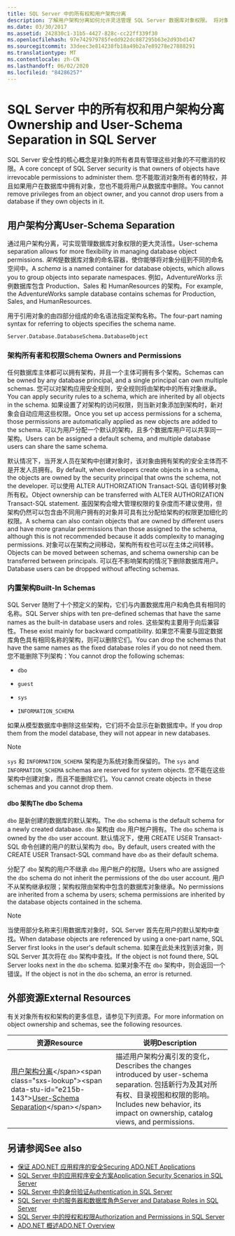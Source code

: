 ```yaml
---
title: SQL Server 中的所有权和用户架构分离
description: 了解用户架构分离如何允许灵活管理 SQL Server 数据库对象权限。 将对象分组到不同的命名空间中。
ms.date: 03/30/2017
ms.assetid: 242830c1-31b5-4427-828c-cc22ff339f30
ms.openlocfilehash: 97e742979785fedd922dc887295b63e2d93bd147
ms.sourcegitcommit: 33deec3e814238fb18a49b2a7e89278e27888291
ms.translationtype: MT
ms.contentlocale: zh-CN
ms.lasthandoff: 06/02/2020
ms.locfileid: "84286257"
---
```

# <a name="ownership-and-user-schema-separation-in-sql-server"></a><span data-ttu-id="e215b-104">SQL Server 中的所有权和用户架构分离</span><span class="sxs-lookup"><span data-stu-id="e215b-104">Ownership and User-Schema Separation in SQL Server</span></span>
<span data-ttu-id="e215b-105">SQL Server 安全性的核心概念是对象的所有者具有管理这些对象的不可撤消的权限。</span><span class="sxs-lookup"><span data-stu-id="e215b-105">A core concept of SQL Server security is that owners of objects have irrevocable permissions to administer them.</span></span> <span data-ttu-id="e215b-106">您不能取消对象所有者的特权，并且如果用户在数据库中拥有对象，您也不能将用户从数据库中删除。</span><span class="sxs-lookup"><span data-stu-id="e215b-106">You cannot remove privileges from an object owner, and you cannot drop users from a database if they own objects in it.</span></span>  
  
## <a name="user-schema-separation"></a><span data-ttu-id="e215b-107">用户架构分离</span><span class="sxs-lookup"><span data-stu-id="e215b-107">User-Schema Separation</span></span>  
 <span data-ttu-id="e215b-108">通过用户架构分离，可实现管理数据库对象权限的更大灵活性。</span><span class="sxs-lookup"><span data-stu-id="e215b-108">User-schema separation allows for more flexibility in managing database object permissions.</span></span> <span data-ttu-id="e215b-109">*架构*是数据库对象的命名容器，使你能够将对象分组到不同的命名空间中。</span><span class="sxs-lookup"><span data-stu-id="e215b-109">A *schema* is a named container for database objects, which allows you to group objects into separate namespaces.</span></span> <span data-ttu-id="e215b-110">例如，AdventureWorks 示例数据库包含 Production、Sales 和 HumanResources 的架构。</span><span class="sxs-lookup"><span data-stu-id="e215b-110">For example, the AdventureWorks sample database contains schemas for Production, Sales, and HumanResources.</span></span>  
  
 <span data-ttu-id="e215b-111">用于引用对象的由四部分组成的命名语法指定架构名称。</span><span class="sxs-lookup"><span data-stu-id="e215b-111">The four-part naming syntax for referring to objects specifies the schema name.</span></span>  
  
```text
Server.Database.DatabaseSchema.DatabaseObject  
```  
  
### <a name="schema-owners-and-permissions"></a><span data-ttu-id="e215b-112">架构所有者和权限</span><span class="sxs-lookup"><span data-stu-id="e215b-112">Schema Owners and Permissions</span></span>  
 <span data-ttu-id="e215b-113">任何数据库主体都可以拥有架构，并且一个主体可拥有多个架构。</span><span class="sxs-lookup"><span data-stu-id="e215b-113">Schemas can be owned by any database principal, and a single principal can own multiple schemas.</span></span> <span data-ttu-id="e215b-114">您可以对架构应用安全规则，安全规则将由架构中的所有对象继承。</span><span class="sxs-lookup"><span data-stu-id="e215b-114">You can apply security rules to a schema, which are inherited by all objects in the schema.</span></span> <span data-ttu-id="e215b-115">如果设置了对架构的访问权限，则当新对象添加到架构时，新对象会自动应用这些权限。</span><span class="sxs-lookup"><span data-stu-id="e215b-115">Once you set up access permissions for a schema, those permissions are automatically applied as new objects are added to the schema.</span></span> <span data-ttu-id="e215b-116">可以为用户分配一个默认的架构，且多个数据库用户可以共享同一架构。</span><span class="sxs-lookup"><span data-stu-id="e215b-116">Users can be assigned a default schema, and multiple database users can share the same schema.</span></span>  
  
 <span data-ttu-id="e215b-117">默认情况下，当开发人员在架构中创建对象时，该对象由拥有架构的安全主体而不是开发人员拥有。</span><span class="sxs-lookup"><span data-stu-id="e215b-117">By default, when developers create objects in a schema, the objects are owned by the security principal that owns the schema, not the developer.</span></span> <span data-ttu-id="e215b-118">可以使用 ALTER AUTHORIZATION Transact-SQL 语句转移对象所有权。</span><span class="sxs-lookup"><span data-stu-id="e215b-118">Object ownership can be transferred with ALTER AUTHORIZATION Transact-SQL statement.</span></span> <span data-ttu-id="e215b-119">虽因架构会增大管理权限的复杂度而不建议使用，但架构仍然可以包含由不同用户拥有的对象并可具有比分配给架构的权限更加细化的权限。</span><span class="sxs-lookup"><span data-stu-id="e215b-119">A schema can also contain objects that are owned by different users and have more granular permissions than those assigned to the schema, although this is not recommended because it adds complexity to managing permissions.</span></span> <span data-ttu-id="e215b-120">对象可以在架构之间移动，架构所有权也可以在主体之间转移。</span><span class="sxs-lookup"><span data-stu-id="e215b-120">Objects can be moved between schemas, and schema ownership can be transferred between principals.</span></span> <span data-ttu-id="e215b-121">可以在不影响架构的情况下删除数据库用户。</span><span class="sxs-lookup"><span data-stu-id="e215b-121">Database users can be dropped without affecting schemas.</span></span>  
  
### <a name="built-in-schemas"></a><span data-ttu-id="e215b-122">内置架构</span><span class="sxs-lookup"><span data-stu-id="e215b-122">Built-In Schemas</span></span>  
 <span data-ttu-id="e215b-123">SQL Server 随附了十个预定义的架构，它们与内置数据库用户和角色具有相同的名称。</span><span class="sxs-lookup"><span data-stu-id="e215b-123">SQL Server ships with ten pre-defined schemas that have the same names as the built-in database users and roles.</span></span> <span data-ttu-id="e215b-124">这些架构主要用于向后兼容性。</span><span class="sxs-lookup"><span data-stu-id="e215b-124">These exist mainly for backward compatibility.</span></span> <span data-ttu-id="e215b-125">如果您不需要与固定数据库角色具有相同名称的架构，则可以删除它们。</span><span class="sxs-lookup"><span data-stu-id="e215b-125">You can drop the schemas that have the same names as the fixed database roles if you do not need them.</span></span> <span data-ttu-id="e215b-126">您不能删除下列架构：</span><span class="sxs-lookup"><span data-stu-id="e215b-126">You cannot drop the following schemas:</span></span>  
  
- `dbo`  
  
- `guest`  
  
- `sys`  
  
- `INFORMATION_SCHEMA`  
  
 <span data-ttu-id="e215b-127">如果从模型数据库中删除这些架构，它们将不会显示在新数据库中。</span><span class="sxs-lookup"><span data-stu-id="e215b-127">If you drop them from the model database, they will not appear in new databases.</span></span>  
  
> [!NOTE]
> <span data-ttu-id="e215b-128">`sys` 和 `INFORMATION_SCHEMA` 架构是为系统对象而保留的。</span><span class="sxs-lookup"><span data-stu-id="e215b-128">The `sys` and `INFORMATION_SCHEMA` schemas are reserved for system objects.</span></span> <span data-ttu-id="e215b-129">您不能在这些架构中创建对象，而且不能删除它们。</span><span class="sxs-lookup"><span data-stu-id="e215b-129">You cannot create objects in these schemas and you cannot drop them.</span></span>  
  
#### <a name="the-dbo-schema"></a><span data-ttu-id="e215b-130">dbo 架构</span><span class="sxs-lookup"><span data-stu-id="e215b-130">The dbo Schema</span></span>  
 <span data-ttu-id="e215b-131">`dbo` 是新创建的数据库的默认架构。</span><span class="sxs-lookup"><span data-stu-id="e215b-131">The `dbo` schema is the default schema for a newly created database.</span></span> <span data-ttu-id="e215b-132">`dbo` 架构由 `dbo` 用户帐户拥有。</span><span class="sxs-lookup"><span data-stu-id="e215b-132">The `dbo` schema is owned by the `dbo` user account.</span></span> <span data-ttu-id="e215b-133">默认情况下，使用 CREATE USER Transact-SQL 命令创建的用户的默认架构为 `dbo`。</span><span class="sxs-lookup"><span data-stu-id="e215b-133">By default, users created with the CREATE USER Transact-SQL command have `dbo` as their default schema.</span></span>  
  
 <span data-ttu-id="e215b-134">分配了 `dbo` 架构的用户不继承 `dbo` 用户帐户的权限。</span><span class="sxs-lookup"><span data-stu-id="e215b-134">Users who are assigned the `dbo` schema do not inherit the permissions of the `dbo` user account.</span></span> <span data-ttu-id="e215b-135">用户不从架构继承权限；架构权限由架构中包含的数据库对象继承。</span><span class="sxs-lookup"><span data-stu-id="e215b-135">No permissions are inherited from a schema by users; schema permissions are inherited by the database objects contained in the schema.</span></span>  
  
> [!NOTE]
> <span data-ttu-id="e215b-136">当使用部分名称来引用数据库对象时，SQL Server 首先在用户的默认架构中查找。</span><span class="sxs-lookup"><span data-stu-id="e215b-136">When database objects are referenced by using a one-part name, SQL Server first looks in the user's default schema.</span></span> <span data-ttu-id="e215b-137">如果在此处未找到该对象，则 SQL Server 其次将在 `dbo` 架构中查找。</span><span class="sxs-lookup"><span data-stu-id="e215b-137">If the object is not found there, SQL Server looks next in the `dbo` schema.</span></span> <span data-ttu-id="e215b-138">如果对象不在 `dbo` 架构中，则会返回一个错误。</span><span class="sxs-lookup"><span data-stu-id="e215b-138">If the object is not in the `dbo` schema, an error is returned.</span></span>  
  
## <a name="external-resources"></a><span data-ttu-id="e215b-139">外部资源</span><span class="sxs-lookup"><span data-stu-id="e215b-139">External Resources</span></span>  
 <span data-ttu-id="e215b-140">有关对象所有权和架构的更多信息，请参见下列资源。</span><span class="sxs-lookup"><span data-stu-id="e215b-140">For more information on object ownership and schemas, see the following resources.</span></span>  
  
|<span data-ttu-id="e215b-141">资源</span><span class="sxs-lookup"><span data-stu-id="e215b-141">Resource</span></span>|<span data-ttu-id="e215b-142">说明</span><span class="sxs-lookup"><span data-stu-id="e215b-142">Description</span></span>|  
|--------------|-----------------|  
|<span data-ttu-id="e215b-143">[用户架构分离](https://docs.microsoft.com/previous-versions/sql/sql-server-2008-r2/ms190387(v=sql.105))</span><span class="sxs-lookup"><span data-stu-id="e215b-143">[User-Schema Separation](https://docs.microsoft.com/previous-versions/sql/sql-server-2008-r2/ms190387(v=sql.105))</span></span>|<span data-ttu-id="e215b-144">描述用户架构分离引发的变化，</span><span class="sxs-lookup"><span data-stu-id="e215b-144">Describes the changes introduced by user-schema separation.</span></span> <span data-ttu-id="e215b-145">包括新行为及其对所有权、目录视图和权限的影响。</span><span class="sxs-lookup"><span data-stu-id="e215b-145">Includes new behavior, its impact on ownership, catalog views, and permissions.</span></span>|  
  
## <a name="see-also"></a><span data-ttu-id="e215b-146">另请参阅</span><span class="sxs-lookup"><span data-stu-id="e215b-146">See also</span></span>

- [<span data-ttu-id="e215b-147">保证 ADO.NET 应用程序的安全</span><span class="sxs-lookup"><span data-stu-id="e215b-147">Securing ADO.NET Applications</span></span>](../securing-ado-net-applications.md)
- [<span data-ttu-id="e215b-148">SQL Server 中的应用程序安全方案</span><span class="sxs-lookup"><span data-stu-id="e215b-148">Application Security Scenarios in SQL Server</span></span>](application-security-scenarios-in-sql-server.md)
- [<span data-ttu-id="e215b-149">SQL Server 中的身份验证</span><span class="sxs-lookup"><span data-stu-id="e215b-149">Authentication in SQL Server</span></span>](authentication-in-sql-server.md)
- [<span data-ttu-id="e215b-150">SQL Server 中的服务器和数据库角色</span><span class="sxs-lookup"><span data-stu-id="e215b-150">Server and Database Roles in SQL Server</span></span>](server-and-database-roles-in-sql-server.md)
- [<span data-ttu-id="e215b-151">SQL Server 中的授权和权限</span><span class="sxs-lookup"><span data-stu-id="e215b-151">Authorization and Permissions in SQL Server</span></span>](authorization-and-permissions-in-sql-server.md)
- [<span data-ttu-id="e215b-152">ADO.NET 概述</span><span class="sxs-lookup"><span data-stu-id="e215b-152">ADO.NET Overview</span></span>](../ado-net-overview.md)
